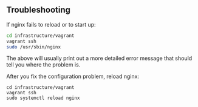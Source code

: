 ## Troubleshooting

If nginx fails to reload or to start up:

```bash
cd infrastructure/vagrant
vagrant ssh
sudo /usr/sbin/nginx
```

The above will usually print out a more detailed error message
that should tell you where the problem is.

After you fix the configuration problem, reload nginx:
```
cd infrastructure/vagrant
vagrant ssh
sudo systemctl reload nginx
```
